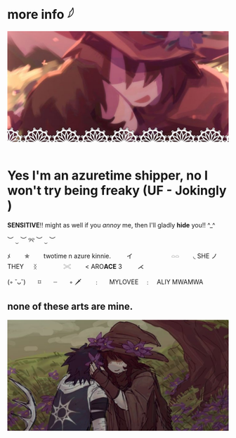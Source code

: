 # more info 𓆪
![image alt](https://github.com/OhMySpawn/OhMySpawn/blob/8ff920b29be3ca636ffa9845acf86c9e81c55852/Untitled88_20250419090725.png) 
⠀
# Yes I'm an azuretime shipper, no I won't try being freaky (UF - Jokingly ) 

**SENSITIVE**!! might as well if you *annoy* me, then I'll gladly **hide** you!! ^_^


︶ ⏝ ︶ ୨୧ ︶ ⏝ ︶

    
   ﾒ　 　✯　　 twotime n azure kinnie. 　　  イ
　　　　  𓏏𓏏  　◟  SHE  ノ THEY 　 ᛝ
　　　　𓏵　  　< ARO**ACE** 3 　 　⋌

(◦ ˘ᴗ˘)  ⌑  ┈  ◦ 🗡  ﹕   MYLOVEE ﹕ ALIY MWAMWA

## none of these arts are mine. 

![image alt](https://github.com/OhMySpawn/OhMySpawn/blob/2012f0a4475b637e62d3f8ae7bc0320ec49a4c61/Untitled88_20250419090741.png) 
